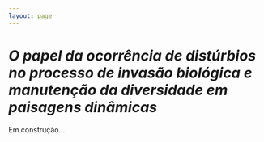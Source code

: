 ```yaml
---
layout: page
---
```


# _O papel da ocorrência de distúrbios no processo de invasão biológica e manutenção da diversidade em paisagens dinâmicas_

Em construção...
